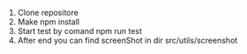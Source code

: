 1. Clone repositore
2. Make npm install
3. Start test by comand npm run test
4. After end you can find screenShot in dir src/utils/screenshot
